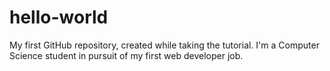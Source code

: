 # hello-world
My first GitHub repository, created while taking the tutorial.
I'm a Computer Science student in pursuit of my first web developer job.
